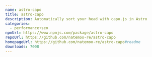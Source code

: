 ```yaml
---
name: astro-capo
title: astro-capo
description: Automatically sort your head with capo.js in Astro
categories:
  - performance+seo
npmUrl: https://www.npmjs.com/package/astro-capo
repoUrl: https://github.com/natemoo-re/astro-capo
homepageUrl: https://github.com/natemoo-re/astro-capo#readme
downloads: 7008
---
```


